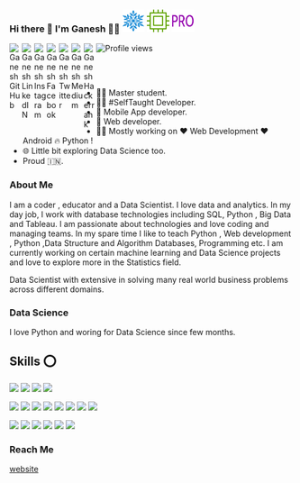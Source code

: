 ### Hi there 👋 I'm Ganesh 🙋‍♂️       <a href='https://archiveprogram.github.com/'><img src='https://raw.githubusercontent.com/acervenky/animated-github-badges/master/assets/acbadge.gif' width='40' height='40'></a> <a href='https://docs.github.com/en/developers'><img src='https://raw.githubusercontent.com/acervenky/animated-github-badges/master/assets/devbadge.gif' width='40' height='40'></a> <a href='https://github.com/pricing'><img src='https://raw.githubusercontent.com/acervenky/animated-github-badges/master/assets/pro.gif' width='40' height='40'></a>


<a href="https://www.github.com/ganeshkavhar/">
  <img align="left" alt="Ganesh GitHub " width="22px" src="https://raw.githubusercontent.com/hiverkiya/hiverkiya/master/images/github.svg" />
</a>
<a href="https://www.linkedin.com/in/ganeshkavhar/">
  <img align="left" alt="Ganesh LinkedIN" width="22px" src="https://raw.githubusercontent.com/hiverkiya/hiverkiya/master/images/linkedin.svg" />
</a> 
<a href="https://www.instagram.com/ganeshkavhar/">
  <img align="left" alt="Ganesh  Instagram" width="22px" src="https://raw.githubusercontent.com/hiverkiya/hiverkiya/master/images/instagram.svg" />
</a>
<a href="https://www.facebook.com/ganeshkavhar/">
  <img align="left" alt="Ganesh  Facebook " width="22px" src="https://raw.githubusercontent.com/hiverkiya/hiverkiya/master/images/facebook.svg" />
</a>
<a href="https://www.twitter.com/kavharg/">
  <img align="left" alt="Ganesh Twitter " width="22px" src="https://raw.githubusercontent.com/hiverkiya/hiverkiya/master/images/twitter.svg" />
</a>
<a href="https://medium.com/ganeshkavhar">
  <img align="left" alt="Ganesh Medium " width="22px" src="https://cdn.app.compendium.com/uploads/user/e7c690e8-6ff9-102a-ac6d-e4aebca50425/0eb8e772-8880-46b2-98ee-257cf9c2fa2c/File/d3a660af8932f6bd201f17bc6ce993c5/gjbzh1ue.jpg"/>
</a>
<a href="https://www.hackerrank.com/ganeshkavhar">
  <img align="left" alt="Ganesh Hackerrank " width="22px" src="https://upload.wikimedia.org/wikipedia/commons/6/65/HackerRank_logo.png"/>
</a>

![Profile views](https://gpvc.arturio.dev/ganeshkavhar) 



</br>
</br>

<!--
**ganeshkavhar/ganeshkavhar** is a ✨ _special_ ✨ repository because its `README.md` (this file) appears on your GitHub profile.

Here are some ideas to get you started: 
-->
- 👨‍🎓  Master student.
- 👨‍💻 #SelfTaught Developer.
- 📱 Mobile App developer.
- 📱 Web developer.
- 👨‍💻 Mostly working on ❤️ Web Development  ❤️ Android 🔥 Python !
- 🌐 Little bit exploring Data Science too.
- Proud 🇮🇳.


### About Me
I am a coder , educator and a Data Scientist. I love data and analytics. In my day job, I work with database technologies including SQL, Python  , Big Data and Tableau. I am passionate about technologies and love coding and managing teams. In my spare time I like to teach Python , Web development , Python ,Data Structure and Algorithm  Databases, Programming etc. I am currently working on certain machine learning and Data Science projects and love to explore more in the Statistics field.

Data Scientist with extensive  in solving many real world business problems across different domains.

### Data Science 
I love Python and woring for Data Science since few months.

## Skills ⭕
<code><img height="48" src="https://firebasestorage.googleapis.com/v0/b/github--images.appspot.com/o/Github%20images%2F25231.svg?alt=media&token=ef2be627-04a6-4f80-afba-bf224281d35a"></code>
<code><img height="48" src="https://www.rlogical.com/wp-content/uploads/2019/05/android.png"></code>
<code><img height="48" src="https://p7.hiclipart.com/preview/237/686/510/html-css-design-and-build-web-sites-responsive-web-design-web-development-cascading-style-sheets-technical-application.jpg"></code>
<code><img height="60" src="https://i.pinimg.com/originals/06/bc/e8/06bce81285badba0c3becd273ca67f95.png"></code>


<code><img height="48" src="https://cdn.worldvectorlogo.com/logos/visual-studio-code-1.svg"></code>
<code><img height="50" src="https://cdn.freebiesupply.com/logos/thumbs/2x/c-logo.png"></code>
<code><img height="47" src="https://hackernoon.com/hn-images/1*rW03Wtue71AKfxnx6XN_iQ.png"></code>
<code><img height="43" src="https://www.defactoinfotech.com/wp-content/uploads/2018/04/pOWERbi-png.png"></code>
<code><img height="60" src="https://abutua.com/images/cabutua03.png"></code>
<code><img height="48" src="https://upload.wikimedia.org/wikipedia/commons/thumb/c/c3/Python-logo-notext.svg/1200px-Python-logo-notext.svg.png"></code>
<code><img height="53" src="https://img.icons8.com/color/452/mongodb.png"></code>
<code><img height="60" src="https://pluralsight2.imgix.net/paths/images/angular-14a0f6532f.png"></code>


<code><img height="50" src="https://upload.wikimedia.org/wikipedia/commons/thumb/e/ed/Pandas_logo.svg/1200px-Pandas_logo.svg.png"></code>
<code><img height="50" src="https://user-images.githubusercontent.com/1217238/65354639-dd928f80-dba4-11e9-833b-bc3e8c6a737d.png"></code>
<code><img height="50" src="https://cdn-images-1.medium.com/max/1024/1*-QTg-_71YF0SVshMEaKZ_g.png"></code>
<code><img height="50" src="https://spin.atomicobject.com/wp-content/uploads/20180917161630/flask.png"></code>
<code><img height="50" src="https://miro.medium.com/max/600/0*LZQf7b4u8f97izwV.png"></code>
<code><img height="50" src="https://encrypted-tbn0.gstatic.com/images?q=tbn%3AANd9GcSxluFBnLXSCS5mSKudPHyQy0P3ugmwHYixMg&usqp=CAU"></code>

### Reach Me

[website](https://about.me/ganeshkavhar)
